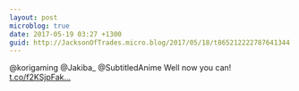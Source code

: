 ```yaml
---
layout: post
microblog: true
date: 2017-05-19 03:27 +1300
guid: http://JacksonOfTrades.micro.blog/2017/05/18/t865212222787641344.html
---
```

@korigaming @Jakiba_ @SubtitledAnime Well now you can! [t.co/f2KSjpFak...](https://t.co/f2KSjpFakO)
